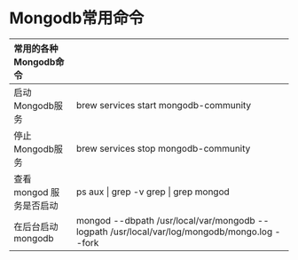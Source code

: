 # Mongodb常用命令

| 常用的各种Mongodb命令 |  |
| :--- | :--- |
| 启动Mongodb服务 | brew services start mongodb-community |
| 停止Mongodb服务 | brew services stop mongodb-community |
| 查看 mongod 服务是否启动 | ps aux \| grep -v grep \| grep mongod |
| 在后台启动 mongodb | mongod --dbpath /usr/local/var/mongodb --logpath /usr/local/var/log/mongodb/mongo.log --fork |










